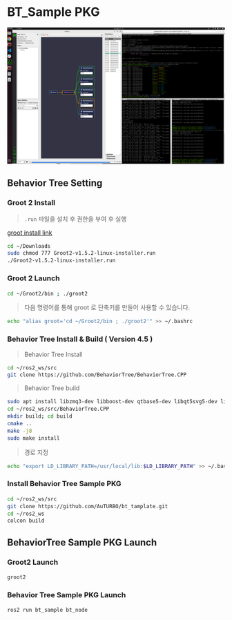# BT_Sample PKG

![1](./fig/1.png)
## Behavior Tree Setting

### Groot 2 Install

> `.run` 파일을 설치 후 권한을 부여 후 실행
> 

[groot install link](https://s3.us-west-1.amazonaws.com/download.behaviortree.dev/groot2_linux_installer/Groot2-v1.5.2-linux-installer.run)

```bash
cd ~/Downloads
sudo chmod 777 Groot2-v1.5.2-linux-installer.run 
./Groot2-v1.5.2-linux-installer.run
```

### Groot 2 Launch


```bash
cd ~/Groot2/bin ; ./groot2
```

> 다음 명령어를 통해 groot 로 단축키를 만들어 사용할 수 있습니다.
> 

```bash
echo "alias groot='cd ~/Groot2/bin ; ./groot2'" >> ~/.bashrc
```

### Behavior Tree Install & Build ( Version 4.5 )


> Behavior Tree Install
> 

```bash
cd ~/ros2_ws/src
git clone https://github.com/BehaviorTree/BehaviorTree.CPP
```

> Behavior Tree build
> 

```bash
sudo apt install libzmq3-dev libboost-dev qtbase5-dev libqt5svg5-dev libzmq3-dev libdw-dev
cd ~/ros2_ws/src/BehaviorTree.CPP
mkdir build; cd build
cmake ..
make -j8
sudo make install
```

> 경로 지정
> 

```bash
echo "export LD_LIBRARY_PATH=/usr/local/lib:$LD_LIBRARY_PATH" >> ~/.bashrc
```

### Install Behavior Tree Sample PKG

```bash
cd ~/ros2_ws/src
git clone https://github.com/AuTURBO/bt_tamplate.git
cd ~/ros2_ws 
colcon build
```

## BehaviorTree Sample PKG Launch

### Groot2 Launch

```bash
groot2
```

### Behavior Tree Sample PKG Launch

```bash
ros2 run bt_sample bt_node
```
